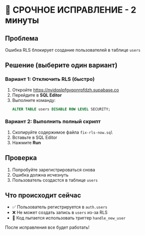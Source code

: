 # 🚨 СРОЧНОЕ ИСПРАВЛЕНИЕ - 2 минуты

## Проблема
Ошибка RLS блокирует создание пользователей в таблице `users`

## Решение (выберите один вариант)

### Вариант 1: Отключить RLS (быстро)
1. Откройте https://nvidqslpfgvqonrpfdzh.supabase.co
2. Перейдите в **SQL Editor**
3. Выполните команду:
   ```sql
   ALTER TABLE users DISABLE ROW LEVEL SECURITY;
   ```

### Вариант 2: Выполнить полный скрипт
1. Скопируйте содержимое файла `fix-rls-now.sql`
2. Вставьте в SQL Editor
3. Нажмите **Run**

## Проверка
1. Попробуйте зарегистрироваться снова
2. Ошибка должна исчезнуть
3. Пользователь создастся в таблице `users`

## Что происходит сейчас
- ✅ Пользователь регистрируется в `auth.users`
- ❌ Не может создать запись в `users` из-за RLS
- 🔄 Код пытается использовать триггер `handle_new_user`

После исправления все будет работать!
